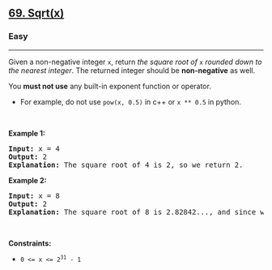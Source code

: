 <h2>
  <a href="https://leetcode.com/problems/sqrtx/">69. Sqrt(x)</a>
</h2>
<h3>Easy</h3>
<hr />
<div>
  <p>
    Given a non-negative integer <code>x</code>, return
    <em>the square root of </em><code>x</code
    ><em> rounded down to the nearest integer</em>. The returned integer should
    be <strong>non-negative</strong> as well.
  </p>

  <p>
    You <strong>must not use</strong> any built-in exponent function or
    operator.
  </p>

  <ul>
    <li>
      For example, do not use <code>pow(x, 0.5)</code> in c++ or
      <code>x ** 0.5</code> in python.
    </li>
  </ul>

  <p>&nbsp;</p>
  <p><strong class="example">Example 1:</strong></p>

  <pre><strong>Input:</strong> x = 4
<strong>Output:</strong> 2
<strong>Explanation:</strong> The square root of 4 is 2, so we return 2.
</pre>

  <p><strong class="example">Example 2:</strong></p>

  <pre><strong>Input:</strong> x = 8
<strong>Output:</strong> 2
<strong>Explanation:</strong> The square root of 8 is 2.82842..., and since we round it down to the nearest integer, 2 is returned.
</pre>

  <p>&nbsp;</p>
  <p><strong>Constraints:</strong></p>

  <ul>
    <li>
      <code>0 &lt;= x &lt;= 2<sup>31</sup> - 1</code>
    </li>
  </ul>
</div>
